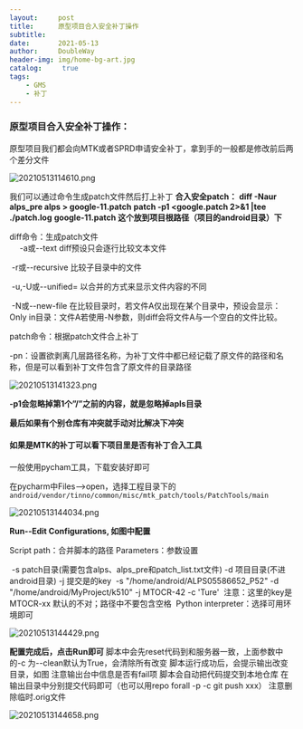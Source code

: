 ```yaml
---
layout:     post
title:      原型项目合入安全补丁操作
subtitle:   
date:       2021-05-13
author:     DoubleWay
header-img: img/home-bg-art.jpg
catalog: 	 true
tags:
    - GMS
    - 补丁
---
```


### 原型项目合入安全补丁操作：

原型项目我们都会向MTK或者SPRD申请安全补丁，拿到手的一般都是修改前后两个差分文件

![20210513114610.png](https://i.loli.net/2021/05/13/bjn72w9ICRylQhZ.png)

我们可以通过命令生成patch文件然后打上补丁
       **合入安全patch：**
        **diff -Naur alps_pre alps > google-11.patch** 
        **patch -p1 <google.patch 2>&1 |tee ./patch.log** 
        **google-11.patch 这个放到项目根路径（项目的android目录）下**

diff命令：生成patch文件  
　                  -a或--text diff预设只会逐行比较文本文件

​              -r或--recursive 比较子目录中的文件

​              -u,-U或--unified= 以合并的方式来显示文件内容的不同

​             -N或--new-file 在比较目录时，若文件A仅出现在某个目录中，预设会显示：Only in目录：文件A若使用-N参数，则diff会将文件A与一个空白的文件比较。

patch命令：根据patch文件合上补丁

-pn：设置欲剥离几层路径名称，为补丁文件中都已经记载了原文件的路径和名称，但是可以看到补丁文件包含了原文件的目录路径

![20210513141323.png](https://i.loli.net/2021/05/13/xPrcZMNW1H3RTAi.png)

**-p1会忽略掉第1个”/”之前的内容，就是忽略掉apls目录**

**最后如果有个别仓库有冲突就手动对比解决下冲突**

#### 如果是MTK的补丁可以看下项目里是否有补丁合入工具

一般使用pycham工具，下载安装好即可

在pycharm中Files-->open，选择工程目录下的`android/vendor/tinno/common/misc/mtk_patch/tools/PatchTools/main`

![20210513144034.png](https://i.loli.net/2021/05/13/RL53N4ZXpmt9YAI.png)

**Run--Edit Configurations, 如图中配置**

 Script path：合并脚本的路径
        Parameters：参数设置

​     -s patch目录(需要包含alps、alps_pre和patch_list.txt文件) -d 项目目录(不进android目录) -j 提交是的key
​     -s "/home/android/ALPS05586652_P52" -d "/home/android/MyProject/k510" -j MTOCR-42  -c  'Ture'
​     注意：这里的key是MTOCR-xx 默认的不对；路径中不要包含空格
​     Python interpreter：选择可用环境即可

 ![20210513144429.png](https://i.loli.net/2021/05/13/wHiVrP5v6kGy3oM.png)

**配置完成后，点击Run即可**
      脚本中会先reset代码到和服务器一致，上面参数中的-c 为--clean默认为True，会清除所有改变 
      脚本运行成功后，会提示输出改变目录，如图
      注意输出台中信息是否有fail项
      脚本会自动把代码提交到本地仓库
      在输出目录中分别提交代码即可（也可以用repo forall -p -c git push xxx）
      注意删除临时.orig文件 

![20210513144658.png](https://i.loli.net/2021/05/13/d4k6DibxFvAp2GS.png)